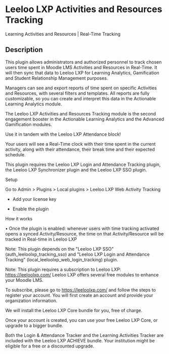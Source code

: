 # Leeloo LXP Activities and Resources Tracking #

Learning Activities and Resources | Real-Time Tracking

## Description ##

This plugin allows administrators and authorized personnel to track chosen users time spent in Moodle LMS Activities and Resources in Real-Time. It will then sync that data to Leeloo LXP for Learning Analytics, Gamification and Student Relationship Management purposes.

Managers can see and export reports of time spent on specific Activities and Resources, with several filters and templates. All reports are fully customizable, so you can create and interpret this data in the Actionable Learning Analytics module.

The Leeloo LXP Activities and Resources Tracking module is the second engagement booster in the Actionable Learning Analytics and the Advanced Gamification modules.

Use it in tandem with the Leeloo LXP Attendance block!

Your users will see a Real-Time clock with their time spent in the current activity, along with their attendance, their break time and their expected schedule.

This plugin requires the Leeloo LXP Login and Attendance Tracking plugin, the Leeloo LXP Synchronizer plugin and the Leeloo LXP SSO plugin.

Setup

Go to Admin > Plugins > Local plugins > Leeloo LXP Web Activity Tracking

- Add your license key

- Enable the plugin

How it works

• Once the plugin is enabled: whenever users with time tracking activated opens a synced Activity/Resource, the time on that Activity/Resource will be tracked in Real-time in Leeloo LXP

Note: This plugin depends on the "Leeloo LXP SSO" (auth_leeloolxp_tracking_sso) and "Leeloo LXP Login and Attendance Tracking" (local_leeloolxp_web_login_tracking) plugin.

Note: This plugin requires a subscription to Leeloo LXP: https://leeloolxp.com/
Leeloo LXP offers several free modules to enhance your Moodle LMS.

To subscribe, please go to https://leeloolxp.com/ and follow the steps to register your account.
You will first create an account and provide your organization information.

We will install the Leeloo LXP Core bundle for you, free of charge.

Once your account is created, you can use your free Leeloo LXP Core, or upgrade to a bigger bundle.

Both the Login & Attendance Tracker and the Learning Activities Tracker are included with the Leeloo LXP ACHIEVE bundle.
Your institution might be eligible for a free or a discounted upgrade.
